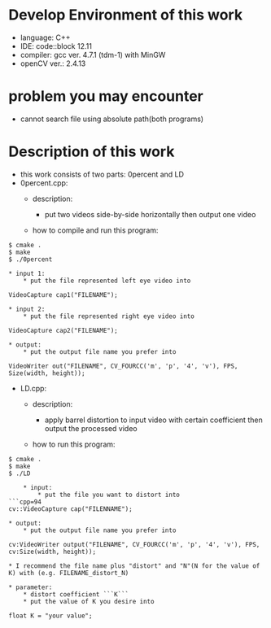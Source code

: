 # Develop Environment of this work
* language: C++
* IDE: code::block 12.11
* compiler: gcc ver. 4.7.1 (tdm-1) with MinGW
* openCV ver.: 2.4.13

# problem you may encounter
* cannot search file using absolute path(both programs)

# Description of this work
* this work consists of two parts: 0percent and LD
* 0percent.cpp:
	* description:
		* put two videos side-by-side horizontally
then output one video

	* how to compile and run this program:
```
$ cmake .
$ make
$ ./0percent
```

	* input 1:
		* put the file represented left eye video into
```cpp=37
VideoCapture cap1("FILENAME"); 
```

	* input 2:
		* put the file represented right eye video into
```cpp=38
VideoCapture cap2("FILENAME");
```
	
	* output:
		* put the output file name you prefer into
```cpp=86
VideoWriter out("FILENAME", CV_FOURCC('m', 'p', '4', 'v'), FPS, Size(width, height));
```

* LD.cpp:
	* description:
		* apply barrel distortion to input video with certain coefficient
then output the processed video
	
	* how to run this program:
```
$ cmake .
$ make
$ ./LD

	* input:
		* put the file you want to distort into
```cpp=94
cv::VideoCapture cap("FILENNAME"); 
```

	* output:
		* put the output file name you prefer into
```cpp=109
cv:VideoWriter output("FILENAME", CV_FOURCC('m', 'p', '4', 'v'), FPS, cv:Size(width, height));
```
	* I recommend the file name plus "distort" and "N"(N for the value of K) with (e.g. FILENAME_distort_N)

	* parameter:
		* distort coefficient ```K```
		* put the value of K you desire into
```cpp=38
float K = "your value";
```
